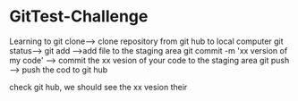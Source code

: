 # GitTest-Challenge
Learning to
 git clone--> clone repository from git hub to local computer
git status-->
git add -->add file to the staging area
git commit -m 'xx version of my code' --> commit the xx vesion of your code to the staging area
git push --> push the cod to git hub

check git hub,  we should see the xx vesion their